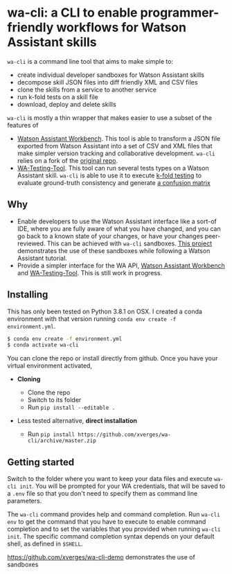 # wa-cli: a CLI to enable programmer-friendly workflows for Watson Assistant skills

`wa-cli` is a command line tool that aims to make simple to:

* create individual developer sandboxes for Watson Assistant skills
* decompose skill JSON files into diff friendly XML and CSV files
* clone the skills from a service to another service
* run k-fold tests on a skill file
* download, deploy and delete skills

`wa-cli` is mostly a thin wrapper that makes easier to use a subset of the features of

* [Watson Assistant Workbench](https://github.com/xverges/watson-assistant-workbench).
  This tool is able to transform a JSON file exported from Watson Assistant
  into a set of CSV and XML files that make simpler version tracking and
  collaborative development. `wa-cli` relies on a fork of the
  [original repo](https://github.com/IBM/watson-assistant-workbench).
* [WA-Testing-Tool](https://github.com/cognitive-catalyst/WA-Testing-Tool).
  This tool can run several tests types on a Watson Assistant skill.
  `wa-cli` is able to use it to execute [k-fold
  testing](https://github.com/cognitive-catalyst/WA-Testing-Tool/blob/master/examples/kfold.md)
  to evaluate ground-truth consistency and generate [a confusion
  matrix](https://github.com/cognitive-catalyst/WA-Testing-Tool/blob/master/examples/confusion-matrix.md)

## Why

* Enable developers to use the Watson Assistant interface like a sort-of IDE,
  where you are fully aware of what you have changed, and you can go back to
  a known state of your changes, or have your changes peer-reviewed.
  This can be achieved with `wa-cli` sandboxes.
  [This project](https://github.com/xverges/wa-cli-demo) demonstrates the use
  of these sandboxes while following a Watson Assistant tutorial.
* Provide a simpler interface for the WA API, [Watson Assistant
  Workbench](https://github.com/xverges/watson-assistant-workbench) and
  [WA-Testing-Tool](https://github.com/cognitive-catalyst/WA-Testing-Tool).
  This is still work in progress.

## Installing

This has only been tested on Python 3.8.1 on OSX. I created a conda environment
with that version running `conda env create -f environment.yml`.

<!-- markdownlint-disable MD014 -->
```bash
$ conda env create -f environment.yml
$ conda activate wa-cli
```

You can clone the repo or install directly from github. Once you have your
virtual environment activated,

* **Cloning**

  * Clone the repo
  * Switch to its folder
  * Run `pip install --editable .`

* Less tested alternative, **direct installation**

  * Run `pip install https://github.com/xverges/wa-cli/archive/master.zip`

## Getting started

Switch to the folder where you want to keep your data files and
execute `wa-cli init`. You will be prompted for your WA credentials,
that will be saved to a `.env` file so that you don't need to specify
them as command line parameters.

The `wa-cli` command provides help and command completion. Run `wa-cli env`
to get the command that you have to execute to enable command completion
and to set the variables that you provided when running `wa-cli init`. The
specific command completion syntax depends on your default shell, as defined
in `$SHELL`.

<https://github.com/xverges/wa-cli-demo> demonstrates the use of sandboxes
